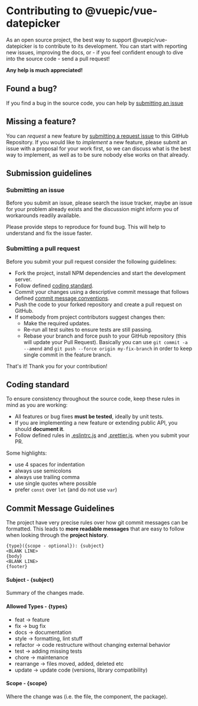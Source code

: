 # Contributing to @vuepic/vue-datepicker

As an open source project, the best way to support @vuepic/vue-datepicker is to contribute to its development.
You can start with reporting new issues, improving the docs, or - if you feel confident enough
to dive into the source code - send a pull request!

**Any help is much appreciated!**

## Found a bug?

If you find a bug in the source code, you can help by [submitting an issue](https://github.com/Vuepic/vue-datepicker/issues/new?assignees=&labels=&template=bug_report.md&title=)

## Missing a feature?

You can *request* a new feature by [submitting a request issue](https://github.com/Vuepic/vue-datepicker/issues/new?assignees=&labels=&template=feature_request.md&title=) to this GitHub
Repository. If you would like to *implement* a new feature, please submit an issue with a proposal for your work first,
so we can discuss what is the best way to implement, as well as to be sure nobody else works on that already.

## Submission guidelines

### Submitting an issue

Before you submit an issue, please search the issue tracker, maybe an issue for your problem already exists and the discussion
might inform you of workarounds readily available.

Please provide steps to reproduce for found bug. This will help to understand and fix the issue faster.

### Submitting a pull request

Before you submit your pull request consider the following guidelines:

- Fork the project, install NPM dependencies and start the development server.
- Follow defined [coding standard](#coding-standard).
- Commit your changes using a descriptive commit message that follows defined [commit message conventions](#commit-message-guidelines).
- Push the code to your forked repository and create a pull request on GitHub.
- If somebody from project contributors suggest changes then:
    - Make the required updates.
    - Re-run all test suites to ensure tests are still passing.
    - Rebase your branch and force push to your GitHub repository (this will update your Pull Request). Basically you can
      use `git commit -a --amend` and `git push --force origin my-fix-branch` in order to keep single commit in the feature
      branch.

That's it! Thank you for your contribution!

## <a name="coding-standard"></a> Coding standard

To ensure consistency throughout the source code, keep these rules in mind as you are working:

- All features or bug fixes **must be tested**, ideally by unit tests.
- If you are implementing a new feature or extending public API, you should **document it**.
- Follow defined rules in [.eslintrc.js](.eslintrc.js) and [.prettier.js](.prettierrc.js).
  when you submit your PR.

Some highlights:

- use 4 spaces for indentation
- always use semicolons
- always use trailing comma
- use single quotes where possible
- prefer `const` over `let` (and do not use `var`)

## Commit Message Guidelines

The project have very precise rules over how git commit messages can be formatted. This leads to
**more readable messages** that are easy to follow when looking through the **project history**.

```
{type}({scope - optional}): {subject}
<BLANK LINE>
{body}
<BLANK LINE>
{footer}
```

#### Subject - {subject}

Summary of the changes made.

#### Allowed Types - {types}

- feat -> feature
- fix -> bug fix
- docs -> documentation
- style -> formatting, lint stuff
- refactor -> code restructure without changing external behavior
- test -> adding missing tests
- chore -> maintenance
- rearrange -> files moved, added, deleted etc
- update -> update code (versions, library compatibility)

#### Scope - {scope}

Where the change was (i.e. the file, the component, the package).